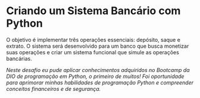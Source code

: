 # Criando um Sistema Bancário com Python
O objetivo é implementar três operações essenciais: depósito, saque e extrato. O sistema será desenvolvido para um banco que busca monetizar suas operações e criar um sistema funcional que simule as operações bancárias.

*Neste desafio eu pude aplicar conhecimentos adquiridos no Bootcamp da DIO de programação em Python, o primeiro de muitos! Foi oportunidade para aprimorar minhas habilidades de programação Python e compreender conceitos financeiros e de segurança.*
